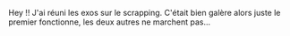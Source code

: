 Hey !! J'ai réuni les exos sur le scrapping. C'était bien galère alors juste le premier fonctionne, les deux autres ne marchent pas... 
